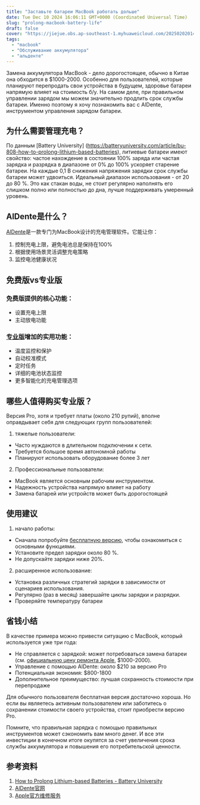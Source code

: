 ```yaml
---
title: "Заставьте батареи MacBook работать дольше"
date: Tue Dec 10 2024 16:06:11 GMT+0000 (Coordinated Universal Time)
slug: "prolong-macbook-battery-life"
draft: false
cover: "https://jiejue.obs.ap-southeast-1.myhuaweicloud.com/20250202014107426.webp"
tags:
  - "macbook"
  - "Обслуживание аккумулятора"
  - "альденте"
---
```


Замена аккумулятора MacBook - дело дорогостоящее, обычно в Китае она обходится в $1000-2000. Особенно для пользователей, которые планируют перепродать свои устройства в будущем, здоровье батареи напрямую влияет на стоимость б/у. На самом деле, при правильном управлении зарядом мы можем значительно продлить срок службы батареи. Именно поэтому я хочу познакомить вас с AlDente, инструментом управления зарядом батареи.

<!--more-->

## 为什么需要管理充电？

По данным [Battery University] (https://batteryuniversity.com/article/bu-808-how-to-prolong-lithium-based-batteries), литиевые батареи имеют свойство: частое нахождение в состоянии 100% заряда или частая зарядка и разрядка в диапазоне от 0% до 100% ускоряет старение батареи. На каждые 0,1 В снижения напряжения зарядки срок службы батареи может удвоиться. Идеальный диапазон использования - от 20 до 80 %. Это как стакан воды, не стоит регулярно наполнять его слишком полно или полностью до дна, лучше поддерживать умеренный уровень.

## AlDente是什么？

[AlDente](https://apphousekitchen.com/)是一款专门为MacBook设计的充电管理软件。它能让你：
1. 控制充电上限，避免电池总是保持在100%
2. 根据使用场景灵活调整充电策略
3. 监控电池健康状况

## 免费版vs专业版

### 免费版提供的核心功能：
- 设置充电上限
- 主动放电功能

### [专业版](https://apphousekitchen.com/pricing)增加的实用功能：
- 温度监控和保护
- 自动校准模式
- 定时任务
- 详细的电池状态监控
- 更多智能化的充电管理选项

## 哪些人值得购买专业版？

Версия Pro, хотя и требует платы (около 210 рупий), вполне оправдывает себя для следующих групп пользователей:

1. тяжелые пользователи:
- Часто нуждаются в длительном подключении к сети.
- Требуется большое время автономной работы
- Планируют использовать оборудование более 3 лет

2. Профессиональные пользователи:
- MacBook является основным рабочим инструментом.
- Надежность устройства напрямую влияет на работу
- Замена батарей или устройств может быть дорогостоящей

## 使用建议

1. начало работы:
- Сначала попробуйте [бесплатную версию](https://apphousekitchen.com/), чтобы ознакомиться с основными функциями.
- Установите предел зарядки около 80 %.
- Не допускайте зарядки ниже 20%.

2. расширенное использование:
- Установка различных стратегий зарядки в зависимости от сценариев использования.
- Регулярно (раз в месяц) завершайте циклы зарядки и разрядки.
- Проверяйте температуру батареи

## 省钱小结

В качестве примера можно привести ситуацию с MacBook, который используется уже три года:
- Не справляется с зарядкой: может потребоваться замена батареи (см. [официальную цену ремонта Apple](https://support.apple.com/mac/repair/service), $1000-2000).
- Управление с помощью AlDente: около $210 за версию Pro
- Потенциальная экономия: $800-1800
- Дополнительное преимущество: лучшая сохранность стоимости при перепродаже

Для обычного пользователя бесплатная версия достаточно хороша. Но если вы являетесь активным пользователем или заботитесь о сохранении стоимости своего устройства, стоит приобрести версию Pro.

Помните, что правильная зарядка с помощью правильных инструментов может сэкономить вам много денег. И все эти инвестиции в конечном итоге окупятся за счет увеличения срока службы аккумулятора и повышения его потребительской ценности.

## 参考资料
1. [How to Prolong Lithium-based Batteries - Battery University](https://batteryuniversity.com/article/bu-808-how-to-prolong-lithium-based-batteries)
2. [AlDente官网](https://apphousekitchen.com/)
3. [Apple官方维修服务](https://support.apple.com/mac/repair/service)